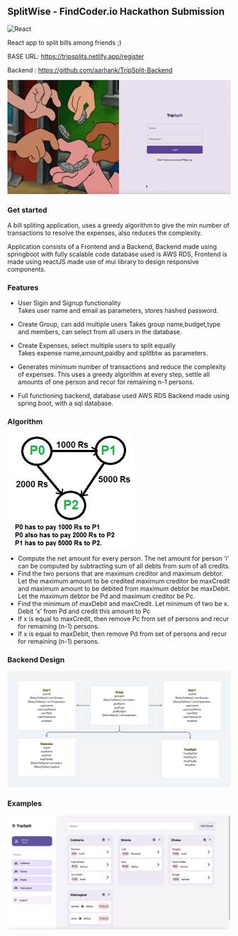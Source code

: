 ## SplitWise - FindCoder.io Hackathon Submission

<img alt="React" src="https://img.shields.io/badge/React-20232A?style=for-the-badge&logo=react&logoColor=61DAFB"/>

React app to split bills among friends ;)

BASE URL: https://tripsplits.netlify.app/register

Backend : https://github.com/aarhank/TripSplit-Backend

![](tripsplit.gif)

### Get started

A bill spliting application, uses a greedy algorithm to give the min number of transactions to resolve the expenses, also reduces the complexity.

Application consists of a Frontend and a Backend, Backend made using springboot with fully scalable code database used is AWS RDS, Frontend is made using reactJS made use of mui library to design responsive components.

### Features

* User Sigin and Signup functionality   
  Takes user name and email as parameters, stores hashed password. 

* Create Group, can add multiple users
  Takes group name,budget,type and members, can select from all users in the database.
  
* Create Expenses, select multiple users to split equally   
  Takes expense name,amount,paidby and splitbtw as parameters.

* Generates minimum number of transactions and reduce the complexity of expenses.
  This uses a greedy algorithm at every step, settle all amounts of one person and recur for remaining n-1 persons. 
  
* Full functioning backend, database used AWS RDS
  Backend made using spring boot, with a sql database.


### Algorithm

![](cashFlow.png)

* Compute the net amount for every person. The net amount for person ‘i’ can be computed by subtracting sum of all debts from sum of all credits.
* Find the two persons that are maximum creditor and maximum debtor. Let the maximum amount to be credited maximum creditor be maxCredit and maximum amount to be debited from maximum debtor be maxDebit. Let the maximum debtor be Pd and maximum creditor be Pc.
* Find the minimum of maxDebit and maxCredit. Let minimum of two be x. Debit ‘x’ from Pd and credit this amount to Pc
* If x is equal to maxCredit, then remove Pc from set of persons and recur for remaining (n-1) persons.
* If x is equal to maxDebit, then remove Pd from set of persons and recur for remaining (n-1) persons.

### Backend Design

![](lld.png)

### Examples

![](dashboard.png)